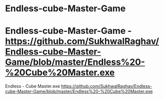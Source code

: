 ﻿# Endless-cube-Master-Game
# Endless-cube-Master-Game - https://github.com/SukhwalRaghav/Endless-cube-Master-Game/blob/master/Endless%20-%20Cube%20Master.exe
Endless - Cube Master.exe
https://github.com/SukhwalRaghav/Endless-cube-Master-Game/blob/master/Endless%20-%20Cube%20Master.exe
